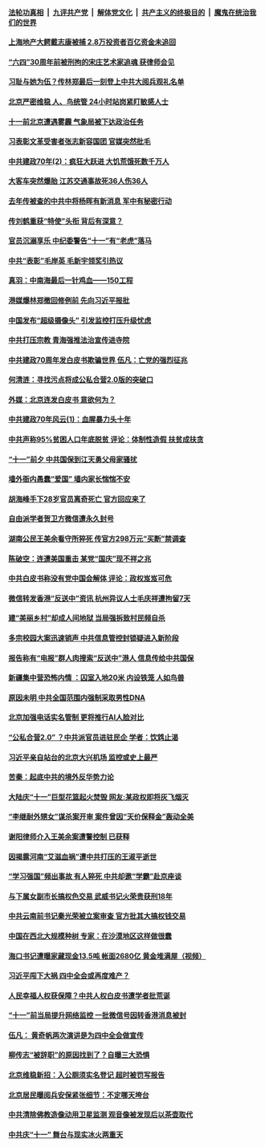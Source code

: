 ####  [法轮功真相](../../../../basic/blob/master/README.md?t=09300901) &nbsp;|&nbsp; [九评共产党](../../../../9ping.md/blob/master/README.md?t=09300901) &nbsp;|&nbsp; [解体党文化](../../../../jtdwh.md/blob/master/README.md?t=09300901)  &nbsp;|&nbsp; [共产主义的终极目的](../../../../gczydzjmd.md/blob/master/README.md?t=09300901) &nbsp;|&nbsp; [魔鬼在统治我们的世界](../../../../mgztzwmdsj.md/blob/master/README.md?t=09300901) 

#### [上海地产大鳄戴志康被捕 2.8万投资者百亿资金未追回](../pages/soh_zgxw/n3220339.md?t=09300901) 

#### [“六四”30周年前被刑拘的宋庄艺术家追魂 获律师会见](../pages/soh_zgxw/n3220189.md?t=09300901) 

#### [习耻与她为伍？传林郑最后一刻登上中共大阅兵观礼名单](../pages/soh_zgxw/n3220132.md?t=09300901) 

#### [北京严密维稳 人、鸟统管 24小时站岗紧盯敏感人士](../pages/soh_zgxw/n3220069.md?t=09300901) 

#### [十一前北京遭遇雾霾 气象局被下达政治任务](../pages/soh_zgxw/n3219943.md?t=09300901) 

#### [习表彰文革受害者张志新容国团 官媒突然批毛](../pages/soh_zgxw/n3219100.md?t=09300901) 

#### [中共建政70年(2)：疯狂大跃进 大饥荒饿死数千万人](../pages/soh_zgxw/n3219034.md?t=09300901) 

#### [大客车突然爆胎 江苏交通事故死36人伤36人](../pages/soh_zgxw/n3218932.md?t=09300901) 

#### [去年传被查的中共中将杨晖有新消息 军中有秘密行动](../pages/soh_zgxw/n3218767.md?t=09300901) 

#### [传刘鹤重获“特使”头衔 背后有深意？](../pages/soh_zgxw/n3218596.md?t=09300901) 

#### [官员沉溺享乐 中纪委警告“十一”有“老虎”落马](../pages/soh_zgxw/n3218311.md?t=09300901) 

#### [中共“表彰”毛岸英 毛新宇领奖引热议](../pages/soh_zgxw/n3218158.md?t=09300901) 

#### [真羽：中南海最后一针鸡血——150工程](../pages/soh_zgxw/n3218134.md?t=09300901) 

#### [港媒爆林郑撤回修例前 先向习近平报批](../pages/soh_zgxw/n3218104.md?t=09300901) 

#### [中国发布“超级摄像头” 引发监控打压升级忧虑](../pages/soh_zgxw/n3218044.md?t=09300901) 

#### [中共打压宗教 青海强推法治宣传进寺院](../pages/soh_zgxw/n3217933.md?t=09300901) 

#### [中共建政70周年发白皮书欺骗世界  伍凡：亡党的强烈征兆](../pages/soh_zgxw/n3217939.md?t=09300901) 

#### [何清涟：寻找污点将成公私合营2.0版的突破口](../pages/soh_zgxw/n3217969.md?t=09300901) 

#### [外媒：北京连发白皮书 意欲何为？](../pages/soh_zgxw/n3216715.md?t=09300901) 

#### [中共建政70年风云(1)：血腥暴力头十年](../pages/soh_zgxw/n3216796.md?t=09300901) 

#### [中共声称95%贫困人口年底脱贫  评论：体制性造假 扶贫成扶贪](../pages/soh_zgxw/n3216643.md?t=09300901) 

#### [“十一”前夕  中共国保到江天勇父母家骚扰](../pages/soh_zgxw/n3216409.md?t=09300901) 

#### [墙外衙内愚蠢“爱国” 墙内家长惴惴不安](../pages/soh_zgxw/n3216241.md?t=09300901) 

#### [胡海峰手下28岁官员离奇死亡 官方回应来了](../pages/soh_zgxw/n3216184.md?t=09300901) 

#### [自由派学者贺卫方微信遭永久封号](../pages/soh_zgxw/n3216022.md?t=09300901) 

#### [湖南公民王美余看守所猝死 传官方298万元“买断”禁调查](../pages/soh_zgxw/n3215988.md?t=09300901) 

#### [陈破空：连遭美国重击 某党“国庆”现不祥之兆](../pages/soh_zgxw/n3215931.md?t=09300901) 

#### [中共白皮书称没有党中国会解体  评论：政权岌岌可危](../pages/soh_zgxw/n3215472.md?t=09300901) 

#### [微信转发香港“反送中”资讯 杭州异议人士毛庆祥遭拘留7天](../pages/soh_zgxw/n3214932.md?t=09300901) 

#### [建“美丽乡村”却成人间地狱 当局强拆致村民频自杀](../pages/soh_zgxw/n3214725.md?t=09300901) 

#### [多宗校园大案迅速销声 中共信息管控封锁疑进入新阶段](../pages/soh_zgxw/n3214398.md?t=09300901) 

#### [报告称有“电报”群人肉搜索“反送中”港人 信息传给中共国保](../pages/soh_zgxw/n3214227.md?t=09300901) 

#### [新疆集中营恐怖内情 ：囚室入地20米 内设铁笼 人如鸟兽](../pages/soh_zgxw/n3213915.md?t=09300901) 

#### [原因未明 中共全国范围内强制采取男性DNA](../pages/soh_zgxw/n3213786.md?t=09300901) 

#### [北京加强电话实名管制 更将推行AI人脸对比](../pages/soh_zgxw/n3213687.md?t=09300901) 

#### [“公私合营2.0” ？中共派官员进驻民企  学者：饮鸩止渴](../pages/soh_zgxw/n3213381.md?t=09300901) 

#### [习近平亲自站台的北京大兴机场 监控或史上最严](../pages/soh_zgxw/n3213453.md?t=09300901) 

#### [苦秦：起底中共的境外反华势力论](../pages/soh_zgxw/n3213342.md?t=09300901) 

#### [大陆庆“十一”巨型花篮起火焚毁 网友:某政权即将灰飞烟灭](../pages/soh_zgxw/n3213174.md?t=09300901) 

#### [“李继耐外甥女”谋杀案开审   案件曾因“天价保释金”轰动全美](../pages/soh_zgxw/n3212442.md?t=09300901) 

#### [谢阳律师介入王美余案遭警控制 已获释](../pages/soh_zgxw/n3212028.md?t=09300901) 

#### [因揭露河南“艾滋血祸”遭中共打压的王淑平逝世](../pages/soh_zgxw/n3211788.md?t=09300901) 

#### [“学习强国”频出事故 有人猝死 中共却邀“学霸”赴京座谈](../pages/soh_zgxw/n3211653.md?t=09300901) 

#### [与下属女副市长搞权色交易 武威书记火荣贵获刑18年](../pages/soh_zgxw/n3211656.md?t=09300901) 

#### [中共云南前书记秦光荣被立案审查 官方批其大搞权钱交易](../pages/soh_zgxw/n3211323.md?t=09300901) 

#### [中国在西北大规模种树 专家：在沙漠地区这样做很蠢](../pages/soh_zgxw/n3211161.md?t=09300901) 

#### [海口书记遭曝家藏现金13.5吨 帐面2680亿 黄金堆满屋（视频）](../pages/soh_zgxw/n3211029.md?t=09300901) 

#### [习近平闯下大祸 四中全会或再度难产？](../pages/soh_zgxw/n3210966.md?t=09300901) 

#### [人民幸福人权获保障？中共人权白皮书遭学者批荒诞](../pages/soh_zgxw/n3210870.md?t=09300901) 

#### [“十一”前当局提升网络监控 一批微信号因转香港消息被封](../pages/soh_zgxw/n3210693.md?t=09300901) 

#### [伍凡：   黄奇帆两次演讲是为四中全会做宣传](../pages/soh_zgxw/n3210486.md?t=09300901) 

#### [柳传志“被辞职”的原因找到了？自曝三大恐惧](../pages/soh_zgxw/n3209214.md?t=09300901) 

#### [北京维稳新招：入公厕须实名登记   超时被罚写报告](../pages/soh_zgxw/n3209859.md?t=09300901) 

#### [北京居民曝阅兵安保紧张细节：不定哪天垮台](../pages/soh_zgxw/n3209514.md?t=09300901) 

#### [中共清除佛教造像动用卫星监测 观音像被发现后以茶壶取代](../pages/soh_zgxw/n3209265.md?t=09300901) 

#### [中共庆“十一” 舞台与现实冰火两重天](../pages/soh_zgxw/n3209094.md?t=09300901) 

